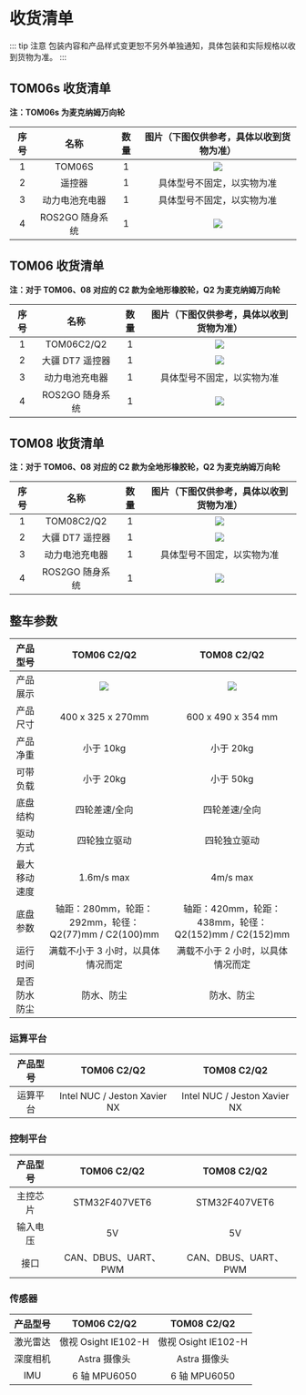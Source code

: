 # 收货清单

::: tip 注意
包装内容和产品样式变更恕不另外单独通知，具体包装和实际规格以收到货物为准。
:::

## TOM06s 收货清单

**注：TOM06s 为麦克纳姆万向轮**

|序号 | 名称 | 数量 | 图片（下图仅供参考，具体以收到货物为准）|
|:--:|:--:|:--:|:--:|
|1| TOM06S | 1 | ![](https://tianbot-pic.oss-cn-beijing.aliyuncs.com/tianbot-pic/Tianbot-Doc20240715171014.png) | 
|2| 遥控器 | 1 | 具体型号不固定，以实物为准 |     
|3| 动力电池充电器 | 1 | 具体型号不固定，以实物为准 |
|4| ROS2GO 随身系统 | 1 | ![](https://tianbot-pic.oss-cn-beijing.aliyuncs.com/tianbot-pic/Tianbot-Doc20240530154457.png) |     

## TOM06 收货清单

**注：对于 TOM06、08 对应的 C2 款为全地形橡胶轮，Q2 为麦克纳姆万向轮**

|序号 | 名称 | 数量 | 图片（下图仅供参考，具体以收到货物为准）|
|:--:|:--:|:--:|:--:|
|1| TOM06C2/Q2 | 1 | ![](https://gd1.alicdn.com/imgextra/i1/3428759044/O1CN01V8HWhZ2GgCjzuJ4so_!!3428759044.jpg) | 
|2| 大疆 DT7 遥控器 | 1 | ![](https://asset1.djicdn.com/uploads/product_photo/image/952/7.jpg) |     
|3| 动力电池充电器 | 1 | 具体型号不固定，以实物为准 |
|4| ROS2GO 随身系统 | 1 | ![](https://tianbot-pic.oss-cn-beijing.aliyuncs.com/tianbot-pic/Tianbot-Doc20240530154457.png) |     

## TOM08 收货清单

**注：对于 TOM06、08 对应的 C2 款为全地形橡胶轮，Q2 为麦克纳姆万向轮**

|序号 | 名称 | 数量 | 图片（下图仅供参考，具体以收到货物为准）|
|:--:|:--:|:--:|:--:|
|1| TOM08C2/Q2 | 1 | ![](https://static.tianbot.com/product/20220225/893cc85a16f8b75cbe755f3b13f54d68.png)| 
|2| 大疆 DT7 遥控器 | 1 | ![](https://asset1.djicdn.com/uploads/product_photo/image/952/7.jpg) |     
|3| 动力电池充电器 | 1 | 具体型号不固定，以实物为准 |
|4| ROS2GO 随身系统 | 1 | ![](https://tianbot-pic.oss-cn-beijing.aliyuncs.com/tianbot-pic/Tianbot-Doc20240530154457.png) |  

## 整车参数

|产品型号|TOM06 C2/Q2|TOM08 C2/Q2|
|:--:|:--:|:--:|
|产品展示|![](https://gd1.alicdn.com/imgextra/i1/3428759044/O1CN01V8HWhZ2GgCjzuJ4so_!!3428759044.jpg)|![](https://gd2.alicdn.com/imgextra/i2/3428759044/O1CN013bA3By2GgCjw9yRZw_!!3428759044.jpg) |
|产品尺寸 | 400 x 325 x 270mm |600 x 490 x 354 mm|
|产品净重 | 小于 10kg |小于 20kg|
|可带负载 | 小于 20kg | 小于 50kg |
|底盘结构 | 四轮差速/全向 |四轮差速/全向|
|驱动方式 | 四轮独立驱动 |四轮独立驱动|
|最大移动速度 |  1.6m/s max | 4m/s max |
|底盘参数 |  轴距：280mm，轮距：292mm，轮径：Q2(77)mm / C2(100)mm | 轴距：420mm，轮距：438mm，轮径：Q2(152)mm / C2(152)mm |
|运行时间 |  满载不小于 3 小时，以具体情况而定 |满载不小于 2 小时，以具体情况而定 |
|是否防水防尘 |  防水、防尘 | 防水、防尘 | 

### 运算平台
|产品型号|TOM06 C2/Q2|TOM08 C2/Q2|
|:--:|:--:|:--:|
|运算平台 |  Intel NUC / Jeston Xavier NX | Intel NUC / Jeston Xavier NX |

### 控制平台
|产品型号|TOM06 C2/Q2|TOM08 C2/Q2|
|:--:|:--:|:--:|
|主控芯片 |  STM32F407VET6 |STM32F407VET6|
|输入电压 |  5V |5V |
|接口 |  CAN、DBUS、UART、PWM | CAN、DBUS、UART、PWM|

### 传感器
|产品型号|TOM06 C2/Q2|TOM08 C2/Q2|
|:--:|:--:|:--:|
|激光雷达 |  傲视 Osight IE102-H | 傲视 Osight IE102-H |
|深度相机 |  Astra 摄像头 | Astra 摄像头 |
|IMU|  6 轴 MPU6050 | 6 轴 MPU6050 | 